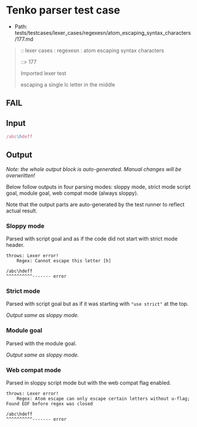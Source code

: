 # Tenko parser test case

- Path: tests/testcases/lexer_cases/regexesn/atom_escaping_syntax_characters/177.md

> :: lexer cases : regexesn : atom escaping syntax characters
>
> ::> 177
>
> Imported lexer test
>
> escaping a single lc letter in the middle

## FAIL

## Input

`````js
/abc\hdeff
`````

## Output

_Note: the whole output block is auto-generated. Manual changes will be overwritten!_

Below follow outputs in four parsing modes: sloppy mode, strict mode script goal, module goal, web compat mode (always sloppy).

Note that the output parts are auto-generated by the test runner to reflect actual result.

### Sloppy mode

Parsed with script goal and as if the code did not start with strict mode header.

`````
throws: Lexer error!
    Regex: Cannot escape this letter [h]

/abc\hdeff
^^^^^^^^^^------- error
`````

### Strict mode

Parsed with script goal but as if it was starting with `"use strict"` at the top.

_Output same as sloppy mode._

### Module goal

Parsed with the module goal.

_Output same as sloppy mode._

### Web compat mode

Parsed in sloppy script mode but with the web compat flag enabled.

`````
throws: Lexer error!
    Regex: Atom escape can only escape certain letters without u-flag; Found EOF before regex was closed

/abc\hdeff
^^^^^^^^^^------- error
`````


